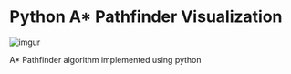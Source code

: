 # Python A* Pathfinder Visualization

![imgur](https://i.imgur.com/MLrV4ds.gif)

A* Pathfinder algorithm implemented using python
